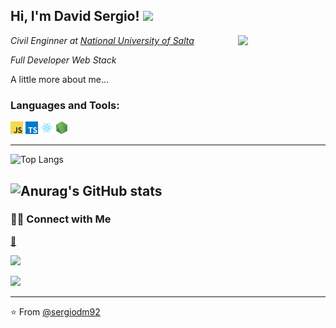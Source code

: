 <h2> Hi, I'm David Sergio! <img src="https://media1.giphy.com/media/CAIgh8LKFbIciGx5Qe/giphy-preview.webp?cid=95b27944whbvvx43mhjvap0wc32ehpioqad30b74j87qwgax&rid=giphy-preview.webp&ct=s" width="60"></h2>
<img align='right' src="https://cdn.dribbble.com/users/1162077/screenshots/3848914/media/320984a9ca58b3c73274c9259ecf6de8.gif" width="140"
 
<div>
<p><em>Civil Enginner at <a href="http://www.unsa.edu.ar"> National University of Salta</a></br></em></p>
<p><em>Full Developer Web Stack </br> 
</em></p>

<div/>


A little more about me...  


  
<!--   <img src="https://lh3.googleusercontent.com/pw/AL9nZEUnPwEHuGE5My1ci6N-49b83ef6FU548xK-z9ixsfWU-pzBwVn4mP3XZUKTNZfA0Ml_bB7NmFSXFSWl6rW7hkaDq8wdU5OLHvSynK4Iz0PylSKpOClctAPdhBwuYKpwQlpGA1TZMcU7poI_7mdxo_I_=w1329-h152-no?authuser=0"> -->

   
### Languages and Tools:
<code><img height="20" src="https://raw.githubusercontent.com/github/explore/80688e429a7d4ef2fca1e82350fe8e3517d3494d/topics/javascript/javascript.png"></code>
<code><img height="20" src="https://raw.githubusercontent.com/github/explore/80688e429a7d4ef2fca1e82350fe8e3517d3494d/topics/typescript/typescript.png"></code>
<code><img height="20" src="https://raw.githubusercontent.com/github/explore/80688e429a7d4ef2fca1e82350fe8e3517d3494d/topics/react/react.png"></code>
<code><img height="20" src="https://raw.githubusercontent.com/github/explore/80688e429a7d4ef2fca1e82350fe8e3517d3494d/topics/nodejs/nodejs.png"></code>

  

  

---------------



![Top Langs](https://github-readme-stats.vercel.app/api/top-langs/?username=sergiodm92&theme=onedark&show_icons=true)


![Anurag's GitHub stats](https://github-readme-stats.vercel.app/api?username=sergiodm92&theme=onedark&show_icons=true)
------------------------------------------
<h3> 🤝🏻 Connect with Me </h3>
<a href="http://sergiodm.online">💼</a>
<br>
<p align="center">

<a href="https://www.linkedin.com/in/%F0%9F%92%BBsergio-david-196812176/" aling="center"><img src="https://upload.wikimedia.org/wikipedia/commons/thumb/0/01/LinkedIn_Logo.svg/768px-LinkedIn_Logo.svg.png" width="60"></a>

<a href="mailto:crgiodm@gmail.com" ><img src="https://cdn-icons-png.flaticon.com/512/281/281769.png" width="30"></a>
</p>


<hr>


⭐️ From [@sergiodm92](https://github.com/sergiodm92)
